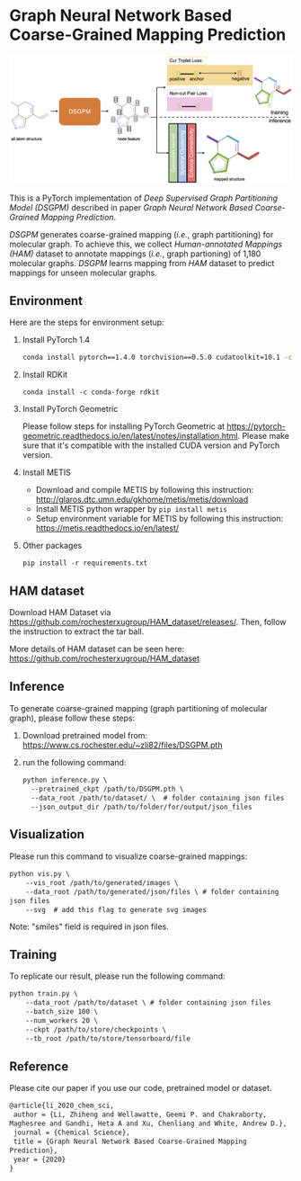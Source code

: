 # Graph Neural Network Based Coarse-Grained Mapping Prediction
![abs_graphic](fig/abs_graphic.png)

This is a PyTorch implementation of *Deep Supervised Graph Partitioning Model (DSGPM)* described in paper *Graph Neural Network Based Coarse-Grained Mapping Prediction*.

*DSGPM* generates coarse-grained mapping (*i.e.*, graph partitioning) for molecular graph. To achieve this, we collect *Human-annotated Mappings (HAM)* dataset to annotate mappings (*i.e.*, graph partioning) of 1,180 molecular graphs. *DSGPM* learns mapping from *HAM* dataset to predict mappings for unseen molecular graphs.



## Environment

Here are the steps for environment setup:

1. Install PyTorch 1.4

   ```bash
   conda install pytorch==1.4.0 torchvision==0.5.0 cudatoolkit=10.1 -c pytorch
   ```

2. Install RDKit

   ```shell
   conda install -c conda-forge rdkit
   ```

3. Install PyTorch Geometric

   Please follow steps for installing PyTorch Geometric at https://pytorch-geometric.readthedocs.io/en/latest/notes/installation.html. Please make sure that it's compatible with the installed CUDA version and PyTorch version.

4. Install METIS

   - Download and compile METIS by following this instruction: http://glaros.dtc.umn.edu/gkhome/metis/metis/download
   - Install METIS python wrapper by `pip install metis`
   - Setup environment variable for METIS by following this instruction: https://metis.readthedocs.io/en/latest/

5. Other packages

   ```shell
   pip install -r requirements.txt
   ```



## HAM dataset

Download HAM Dataset via https://github.com/rochesterxugroup/HAM_dataset/releases/. Then, follow the instruction to extract the tar ball.

More details of HAM dataset can be seen here: https://github.com/rochesterxugroup/HAM_dataset



## Inference

To generate coarse-grained mapping (graph partitioning of molecular graph), please follow these steps:

1. Download pretrained model from: https://www.cs.rochester.edu/~zli82/files/DSGPM.pth

2. run the following command:

   ```shell
   python inference.py \
     --pretrained_ckpt /path/to/DSGPM.pth \
     --data_root /path/to/dataset/ \  # folder containing json files
     --json_output_dir /path/to/folder/for/output/json_files
   ```



## Visualization

Please run this command to visualize coarse-grained mappings:

```shell
python vis.py \
	--vis_root /path/to/generated/images \
	--data_root /path/to/generated/json/files \ # folder containing json files
	--svg  # add this flag to generate svg images
```

Note:  "smiles" field is required in json files.



## Training

To replicate our result, please run the following command:

```shell
python train.py \
	--data_root /path/to/dataset \ # folder containing json files
	--batch_size 100 \
	--num_workers 20 \
	--ckpt /path/to/store/checkpoints \
	--tb_root /path/to/store/tensorboard/file
```



## Reference

Please cite our paper if you use our code, pretrained model or dataset.

```
@article{li_2020_chem_sci,
 author = {Li, Zhiheng and Wellawatte, Geemi P. and Chakraborty, Maghesree and Gandhi, Heta A and Xu, Chenliang and White, Andrew D.},
 journal = {Chemical Science},
 title = {Graph Neural Network Based Coarse-Grained Mapping Prediction},
 year = {2020}
}
```

